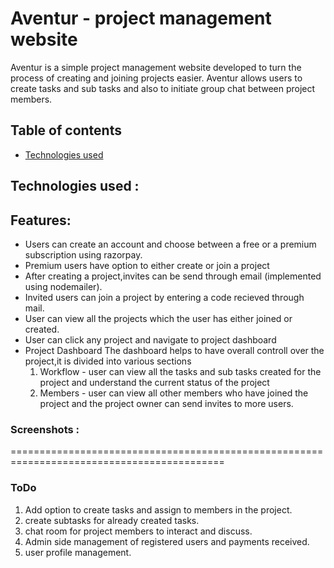 # Aventur - project management website <br/>
Aventur is a simple project management website developed to turn the process of creating and joining projects easier. Aventur allows users to create tasks and sub tasks and also to initiate group chat between project members.<br/>

## Table of contents

* [Technologies used](#technologies-used)


## Technologies used : <br/>
<!-- to do -->

## Features:<br/>
* Users can create an account and choose between a free or a premium subscription using razorpay.
* Premium users have option to either create or join a project
* After creating a project,invites can be send through email (implemented using nodemailer).
* Invited users can join a project by entering a code recieved through mail.
* User can view all the projects which the user has either joined or created.
* User can click any project and navigate to project dashboard
* Project Dashboard
  The dashboard helps to have overall controll over the project,it is divided into various sections
  1. Workflow - user can view all the tasks and sub tasks created for the project and understand the current status of the project
  2. Members - user can view all other members who have joined the project and the project owner can send invites to more users.
  
### Screenshots : <br/>
<!-- to do -->
===========================================================================================
### ToDo<br/>
1. Add option to create tasks and assign to members in the project.
2. create subtasks for already created tasks.
3. chat room for project members to interact and discuss.
4. Admin side management of registered users and payments received.
5. user profile management.